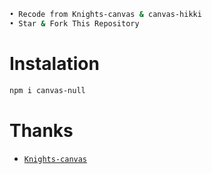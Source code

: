 ```bash
• Recode from Knights-canvas & canvas-hikki
• Star & Fork This Repository
```

# Instalation
```bash
npm i canvas-null
```

# Thanks
* [`Knights-canvas`](https://github.com/squad-404)
